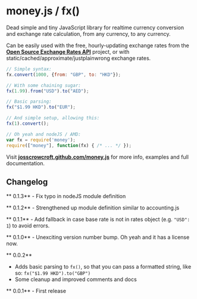 # money.js / fx() 

Dead simple and tiny JavaScript library for realtime currency conversion and exchange rate calculation, from any currency, to any currency.

Can be easily used with the free, hourly-updating exchange rates from the **[Open Source Exchange Rates API](http://josscrowcroft.github.com/open-exchange-rates/)** project, or with static/cached/approximate/justplainwrong exchange rates.

```javascript
// Simple syntax:
fx.convert(1000, {from: "GBP", to: "HKD"});

// With some chaining sugar:
fx(1.99).from("USD").to("AED");

// Basic parsing:
fx("$1.99 HKD").to("EUR");

// And simple setup, allowing this:
fx(1).convert();

// Oh yeah and nodeJS / AMD:
var fx = require('money');
require(["money"], function(fx) { /* ... */ });
```

Visit **[josscrowcroft.github.com/money.js](http://josscrowcroft.github.com/money.js/)** for more info, examples and full documentation.


## Changelog

** 0.1.3** - Fix typo in nodeJS module definition

** 0.1.2** - Strengthened up module definition similar to accounting.js

** 0.1.1** - Add fallback in case base rate is not in rates object (e.g. `"USD": 1`) to avoid errors.

** 0.1.0** - Unexciting version number bump. Oh yeah and it has a license now.

** 0.0.2**

* Adds basic parsing to `fx()`, so that you can pass a formatted string, like so: `fx("$1.99 HKD").to("GBP")`
* Some cleanup and improved comments and docs

** 0.0.1** - First release